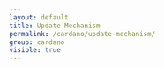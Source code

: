 ```yaml
---
layout: default
title: Update Mechanism
permalink: /cardano/update-mechanism/
group: cardano
visible: true
---
```


